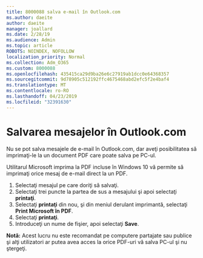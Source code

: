 ```yaml
---
title: 8000088 salva e-mail în Outlook.com
ms.author: daeite
author: daeite
manager: joallard
ms.date: 2/28/19
ms.audience: Admin
ms.topic: article
ROBOTS: NOINDEX, NOFOLLOW
localization_priority: Normal
ms.collection: Adm_O365
ms.custom: 8000088
ms.openlocfilehash: 435415ca29d9ba26e6c27919ab1dcc0e64368357
ms.sourcegitcommit: 9d78905c512192ffc4675468abd2efc5f2e4baf4
ms.translationtype: MT
ms.contentlocale: ro-RO
ms.lasthandoff: 04/23/2019
ms.locfileid: "32391630"
---
```

# <a name="saving-messages-in-outlookcom"></a>Salvarea mesajelor în Outlook.com

Nu se pot salva mesajele de e-mail în Outlook.com, dar aveţi posibilitatea să imprimaţi-le la un document PDF care poate salva pe PC-ul.

Utilitarul Microsoft imprima la PDF incluse în Windows 10 vă permite să imprimaţi orice mesaj de e-mail direct la un PDF.

1. Selectaţi mesajul pe care doriţi să salvaţi.
2. Selectaţi trei puncte la partea de sus a mesajului şi apoi selectaţi **printaţi**.
3. Selectaţi **printaţi** din nou, şi din meniul derulant imprimantă, selectaţi **Print Microsoft în PDF**.
4. Selectaţi **printaţi**.
5. Introduceţi un nume de fişier, apoi selectaţi **Save**.

**Notă:** Acest lucru nu este recomandat pe computere partajate sau publice şi alţi utilizatori ar putea avea acces la orice PDF-uri vă salva PC-ul şi nu ştergeţi.